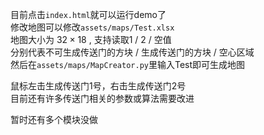 目前点击`index.html`就可以运行demo了  
修改地图可以修改`assets/maps/Test.xlsx`  
地图大小为 $32 \times 18$ , 支持读取1 / 2 / 空值  
分别代表不可生成传送门的方块 / 生成传送门的方块 / 空心区域  
然后在`assets/maps/MapCreator.py`里输入Test即可生成地图  

鼠标左击生成传送门1号，右击生成传送门2号  
目前还有许多传送门相关的参数或算法需要改进  

暂时还有多个模块没做  
